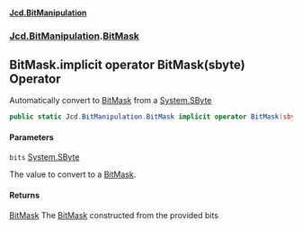 #### [Jcd.BitManipulation](index 'index')
### [Jcd.BitManipulation](Jcd.BitManipulation 'Jcd.BitManipulation').[BitMask](Jcd.BitManipulation.BitMask 'Jcd.BitManipulation.BitMask')

## BitMask.implicit operator BitMask(sbyte) Operator

Automatically convert to [BitMask](Jcd.BitManipulation.BitMask 'Jcd.BitManipulation.BitMask') from a [System.SByte](https://docs.microsoft.com/en-us/dotnet/api/System.SByte 'System.SByte')

```csharp
public static Jcd.BitManipulation.BitMask implicit operator BitMask(sbyte bits);
```
#### Parameters

<a name='Jcd.BitManipulation.BitMask.op_ImplicitJcd.BitManipulation.BitMask(sbyte).bits'></a>

`bits` [System.SByte](https://docs.microsoft.com/en-us/dotnet/api/System.SByte 'System.SByte')

The value to convert to a [BitMask](Jcd.BitManipulation.BitMask 'Jcd.BitManipulation.BitMask').

#### Returns
[BitMask](Jcd.BitManipulation.BitMask 'Jcd.BitManipulation.BitMask')
The [BitMask](Jcd.BitManipulation.BitMask 'Jcd.BitManipulation.BitMask') constructed from the provided bits